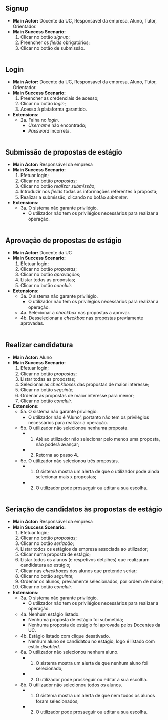 ## Signup
* **Main Actor:** Docente da UC, Responsável da empresa, Aluno, Tutor, Orientador.  
* **Main Success Scenario:** 
  1. Clicar no botão *signup*;
  2. Preencher os *fields* obrigatórios;
  3. Clicar no botão de submissão.
\
&nbsp;
## Login
* **Main Actor:** Docente da UC, Responsável da empresa, Aluno, Tutor, Orientador.  
* **Main Success Scenario:** 
  1. Preencher as credenciais de acesso;
  2. Clicar no botão *login*;
  3. Acesso à plataforma garantido.
* **Extensions:** 
  * 2a. Falha no *login*.
    * *Username* não encontrado;
    * *Password* incorreta.
\
&nbsp;
## Submissão de propostas de estágio
* **Main Actor:** Responsável da empresa
* **Main Success Scenario:** 
  1. Efetuar login;
  2. Clicar no botão *propostas*;
  3. Clicar no botão *realizar submissão*;
  4. Introduzir nos *fields* todas as informações referentes à proposta;
  5. Realizar a submissão, clicando no botão *submeter*.
* **Extensions:**
  * 3a. O sistema não garante privilégio.
    * O utilizador não tem os privilégios necessários para realizar a operação.
\
&nbsp;
## Aprovação de propostas de estágio
* **Main Actor:** Docente da UC
* **Main Success Scenario:** 
  1. Efetuar login;
  2. Clicar no botão *propostas*;
  3. Clicar no botão *aprovações*;
  4. Listar todas as propostas;
  5. Clicar no botão *concluir*.
* **Extensions:**
  * 3a. O sistema não garante privilégio.
    * O utilizador não tem os privilégios necessários para realizar a operação.
  * 4a. Selecionar a *checkbox* nas propostas a aprovar.
  * 4b. Desselecionar a *checkbox* nas propostas previamente aprovadas.
\
&nbsp;
## Realizar candidatura
* **Main Actor:** Aluno
* **Main Success Scenario:** 
  1. Efetuar login;
  2. Clicar no botão *propostas*;
  3. Listar todas as propostas;
  4. Selecionar as *checkboxes* das propostas de maior interesse;
  5. Clicar no botão *seguinte*;
  6. Ordenar as propostas de maior interesse para menor;
  7. Clicar no botão *concluir*.
* **Extensions:**
  * 5a. O sistema não garante privilégio.
    * O utilizador não é 'Aluno', portanto não tem os privilégios necessários para realizar a operação.
  * 5b. O utilizador não selecionou nenhuma proposta.
    * 1. Até ao utilizador não selecionar pelo menos uma proposta, não poderá avançar;
    * 2. Retorna ao passo **4.**.
  * 5c. O utilizador não selecionou três propostas.
    * 1. O sistema mostra um alerta de que o utilizador pode ainda selecionar mais x propostas;
    * 2. O utilizador pode prosseguir ou editar a sua escolha.
\
&nbsp;
## Seriação de candidatos às propostas de estágio
* **Main Actor:** Responsável da empresa
* **Main Success Scenario:** 
  1. Efetuar login;
  2. Clicar no botão *propostas*;
  3. Clicar no botão *seriação*;
  4. Listar todos os estágios da empresa associada ao utilizador;
  5. Clicar numa proposta de estágio;
  6. Listar todos os alunos (e respetivos detalhes) que realizaram candidatura ao estágio;
  7. Clicar nas *checkboxes* dos alunos que pretende seriar;
  8. Clicar no botão *seguinte*;
  9. Ordenar os alunos, previamente selecionados, por ordem de maior;
  10. Clicar no botão *concluir*.
* **Extensions:**
  * 3a. O sistema não garante privilégio.
    * O utilizador não tem os privilégios necessários para realizar a operação.
  * 4a. Nenhum estágio listado.
    * Nenhuma proposta de estágio foi submetida;
    * Nenhuma proposta de estágio foi aprovada pelos Docentes da UC.
  * 4b. Estágio listado com clique desativado.
    * Nenhum aluno se candidatou no estágio, logo é listado com estilo *disabled*.
  * 8a. O utilizador não selecionou nenhum aluno.
    * 1. O sistema mostra um alerta de que nenhum aluno foi selecionado;
    * 2. O utilizador pode prosseguir ou editar a sua escolha.
  * 8b. O utilizador não selecionou todos os alunos.
    * 1. O sistema mostra um alerta de que nem todos os alunos foram selecionados;
    * 2. O utilizador pode prosseguir ou editar a sua escolha.
  
